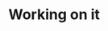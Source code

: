 # Working on it

<a rel="me nofollow" href="https://mastodon.social/@kalt"></a>
<a rel="me nofollow" href="https://eagain.io"></a>

